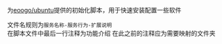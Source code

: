 为[eoogo/ubuntu](https://github.com/eoogo/docker-ubuntu)提供的初始化脚本，用于快速安装配置一些软件 

文件名规则为`服务名称-服务行为-扩展说明`  
在脚本文件中最后一行注释为功能介绍
在此之前的注释应为需要映射的文件夹
